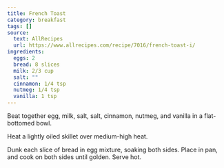 ```yaml
---
title: French Toast
category: breakfast
tags: []
source:
  text: AllRecipes
  url: https://www.allrecipes.com/recipe/7016/french-toast-i/
ingredients:
  eggs: 2
  bread: 8 slices
  milk: 2/3 cup
  salt: ""
  cinnamon: 1/4 tsp
  nutmeg: 1/4 tsp
  vanilla: 1 tsp
---
```


Beat together egg, milk, salt, salt, cinnamon, nutmeg, and vanilla in a flat-bottomed bowl.

Heat a lightly oiled skillet over medium-high heat.

Dunk each slice of bread in egg mixture, soaking both sides.
Place in pan, and cook on both sides until golden.
Serve hot.
